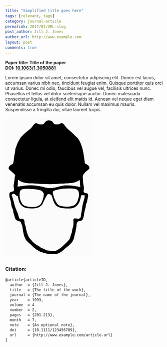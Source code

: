 ```yaml
---
title: "Simplified title goes here"
tags: [relevant, tags]
category: journal-article
permalink: 2017/01/URL-slug
post_author: Jill J. Jones
author_url: http://www.example.com
layout: post
comments: true
---
```


**Paper title: Title of the paper**  
**DOI: [10.1063/1.3050881](http://doi.org/10.1063/1.3050881)**

Lorem ipsum dolor sit amet, consectetur adipiscing elit. Donec est lacus, accumsan varius nibh nec, tincidunt feugiat enim. Quisque porttitor quis orci ut varius. Donec mi odio, faucibus vel augue vel, facilisis ultrices nunc. Phasellus et tellus vel dolor scelerisque auctor. Donec malesuada consectetur ligula, at eleifend elit mattis id. Aenean vel neque eget diam venenatis accumsan eu quis dolor. Nullam vel maximus mauris. Suspendisse a fringilla dui, vitae laoreet turpis.

![Image example](/images/logo.jpg)

### Citation:
```
@article{articleID,
  author  = {Jill J. Jones}, 
  title   = {The title of the work},
  journal = {The name of the journal},
  year    = 1993,
  volume  = 4
  number  = 2,
  pages   = {201-213},
  month   = 7,
  note    = {An optional note},
  doi     = {10.1111/123456789},
  url     = {http://www.example.com/article-url}
}
```